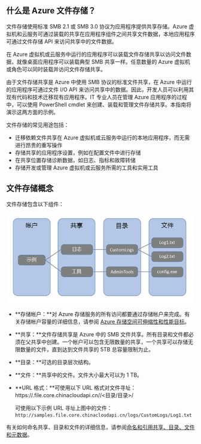 ## 什么是 Azure 文件存储？

文件存储使用标准 SMB 2.1 或 SMB 3.0 协议为应用程序提供共享存储。Azure 虚拟机和云服务可通过装载的共享在应用程序组件之间共享文件数据，本地应用程序可通过文件存储 API 来访问共享中的文件数据。

在 Azure 虚拟机或云服务中运行的应用程序可以装载文件存储共享以访问文件数据，就像桌面应用程序可以装载典型 SMB 共享一样。任意数量的 Azure 虚拟机或角色可以同时装载并访问文件存储共享。

由于文件存储共享是 Azure 中使用 SMB 协议的标准文件共享，在 Azure 中运行的应用程序可通过文件 I/O API 来访问共享中的数据。因此，开发人员可以利用其现有代码和技术迁移现有应用程序。IT 专业人员在管理 Azure 应用程序的过程中，可以使用 PowerShell cmdlet 来创建、装载和管理文件存储共享。本指南将演示这两方面的示例。

文件存储的常见用途包括：

- 迁移依赖文件共享在 Azure 虚拟机或云服务中运行的本地应用程序，而无需进行昂贵的重写操作
- 存储共享的应用程序设置，例如在配置文件中进行存储
- 在共享位置存储诊断数据，如日志、指标和故障转储 
- 存储开发或管理 Azure 虚拟机或云服务所需的工具和实用工具

## 文件存储概念

文件存储包含以下组件：

![files-concepts][files-concepts]

-   **存储帐户：**对 Azure 存储服务的所有访问都要通过存储帐户来完成。有关存储帐户容量的详细信息，请参阅 [Azure 存储空间可伸缩性和性能目标](/documentation/articles/storage-scalability-targets)。

-   **共享：**文件存储共享是 Azure 中的 SMB 文件共享。所有目录和文件都必须在父共享中创建。一个帐户可以包含无限数量的共享，一个共享可以存储无限数量的文件，直到达到文件共享的 5TB 总容量限制为止。

-   **目录：**可选的目录层次结构。

-	**文件：**共享中的文件。文件大小最大可以为 1 TB。

-   **URL 格式：**可使用以下 URL 格式对文件寻址：  
	https://<storage account>.file.core.chinacloudapi.cn/<share>/<目录/目录>/<file>
    
    可使用以下示例 URL 寻址上图中的文件：`http://samples.file.core.chinacloudapi.cn/logs/CustomLogs/Log1.txt`

有关如何命名共享、目录和文件的详细信息，请参阅[命名和引用共享、目录、文件和元数据](http://msdn.microsoft.com/zh-cn/library/azure/dn167011.aspx)。

[files-concepts]: ./media/storage-file-concepts-include/files-concepts.png

<!---HONumber=Mooncake_0307_2016-->